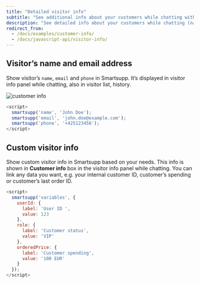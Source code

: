 ```yaml
---
title: "Detailed visitor info"
subtitle: "See additional info about your customers while chatting with them"
description: "See detailed info about your customers while chatting (name, email or your individual data). Detailed visitor info is automatically shown in Smartsupp if you use our integrations (plugins) for Prestashop, Wordpress or other platforms. In other case you can use following API to link your customer data."
redirect_from: 
  - /docs/examples/customer-info/
  - /docs/javascript-api/visitor-info/
---
```


## Visitor’s name and email address
Show visitor’s `name`, `email` and `phone` in Smartsupp. It’s displayed in visitor info panel while chatting, also in visitor list, history.

![customer info](/assets/img/docs/examples/customer-info/customer-name-and-email.png)

```js
<script>
  smartsupp('name', 'John Doe');
  smartsupp('email', 'john.doe@example.com');
  smartsupp('phone', '+425123456');
</script>
```

## Custom visitor info

Show custom visitor info in Smartsupp based on your needs. This info is shown in **Customer info** box in the visitor info panel while chatting. You can link any data you want, e.g. your internal customer ID, customer’s spending or customer’s last order ID.

```js
<script>
  smartsupp('variables', {
    userId: {
      label: 'User ID ',
      value: 123
    },
    role: {
      label: 'Customer status',
      value: 'VIP'
    },
    orderedPrice: {
      label: 'Customer spending',
      value: '100 EUR'
    }
  });
</script>
```
